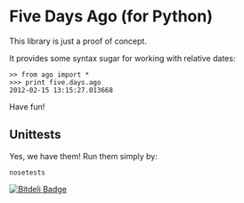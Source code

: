 Five Days Ago (for Python)
==========================

This library is just a proof of concept.

It provides some syntax sugar for working with relative dates:

    >> from ago import *
    >>> print five.days.ago
    2012-02-15 13:15:27.013668

Have fun!

Unittests
---------

Yes, we have them! Run them simply by:

    nosetests



[![Bitdeli Badge](https://d2weczhvl823v0.cloudfront.net/svetlyak40wt/five-days-ago/trend.png)](https://bitdeli.com/free "Bitdeli Badge")

